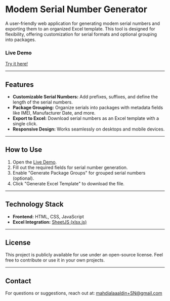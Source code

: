 # Modem Serial Number Generator  

A user-friendly web application for generating modem serial numbers and exporting them to an organized Excel template. This tool is designed for flexibility, offering customization for serial formats and optional grouping into packages.  

### Live Demo  
[Try it here!](https://vr-malaadin.github.io/product-serialNumbers-generator/)  

---

## Features  
- **Customizable Serial Numbers:** Add prefixes, suffixes, and define the length of the serial numbers.  
- **Package Grouping:** Organize serials into packages with metadata fields like IMEI, Manufacturer Date, and more.  
- **Export to Excel:** Download serial numbers as an Excel template with a single click.  
- **Responsive Design:** Works seamlessly on desktops and mobile devices.  

---

## How to Use  
1. Open the [Live Demo](https://vr-malaadin.github.io/product-serialNumbers-generator/).  
2. Fill out the required fields for serial number generation.  
3. Enable "Generate Package Groups" for grouped serial numbers (optional).  
4. Click "Generate Excel Template" to download the file.  

---

## Technology Stack  
- **Frontend:** HTML, CSS, JavaScript  
- **Excel Integration:** [SheetJS (xlsx.js)](https://github.com/SheetJS/sheetjs)  

---

## License  
This project is publicly available for use under an open-source license. Feel free to contribute or use it in your own projects.  

---

## Contact  
For questions or suggestions, reach out at: [mahdialaaaldin+SN@gmail.com](mailto:mahdialaaaldin+SN@gmail.com)  
